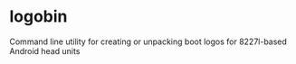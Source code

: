 # logobin
Command line utility for creating or unpacking boot logos for 8227l-based Android head units